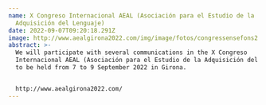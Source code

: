 ```yaml
---
name: X Congreso Internacional AEAL (Asociación para el Estudio de la
  Adquisición del Lenguaje)
date: 2022-09-07T09:20:18.291Z
image: http://www.aealgirona2022.com/img/image/fotos/congressensefons2.png?&q=100&aoe=1&f=png
abstract: >-
  We will participate with several communications in the X Congreso
  Internacional AEAL (Asociación para el Estudio de la Adquisición del Lenguaje)
  to be held from 7 to 9 September 2022 in Girona.


  http://www.aealgirona2022.com/
---
```

